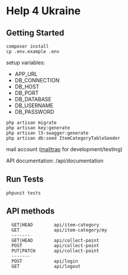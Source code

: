 # Help 4 Ukraine

## Getting Started
```
composer install
cp .env.example .env
```
setup variables:
- APP_URL
- DB_CONNECTION
- DB_HOST
- DB_PORT
- DB_DATABASE
- DB_USERNAME
- DB_PASSWORD

```
php artisan migrate
php artisan key:generate
php artisan l5-swagger:generate
php artisan db:seed ItemCategoryTableSeeder
```
mail account ([mailtrap](https://mailtrap.io/) for development/testing)

API documentation: /api/documentation

## Run Tests
```
phpunit tests
```

## API methods
```
  GET|HEAD        api/item-category
  GET             api/item-category/my
  -------
  GET|HEAD        api/collect-point
  POST            api/collect-point
  PUT|PATCH       api/collect-point
  -------
  POST            api/login
  GET             api/logout

```